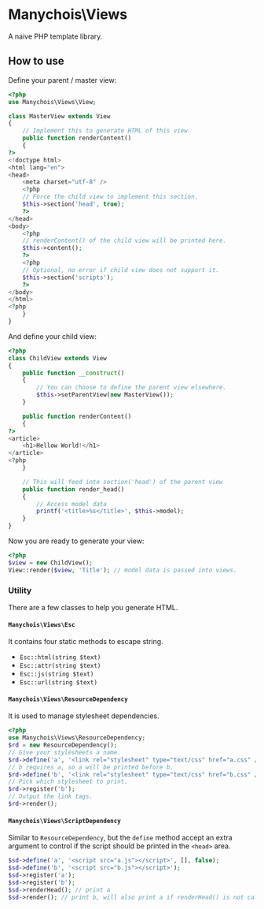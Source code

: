 # Manychois\Views
A naive PHP template library.

## How to use

Define your parent / master view:
```php
<?php
use Manychois\Views\View;

class MasterView extends View
{
    // Implement this to generate HTML of this view.
    public function renderContent()
    {
?>
<!doctype html>
<html lang="en">
<head>
    <meta charset="utf-8" />
    <?php
    // Force the child view to implement this section.
    $this->section('head', true);
    ?>
</head>
<body>
    <?php
    // renderContent() of the child view will be printed here.
    $this->content();
    ?>
    <?php
    // Optional, no error if child view does not support it.
    $this->section('scripts');
    ?>
</body>
</html>
<?php
    }
}
```

And define your child view:
```php
<?php
class ChildView extends View
{
    public function __construct()
    {
        // You can choose to define the parent view elsewhere.
        $this->setParentView(new MasterView());
    }

    public function renderContent()
    {
?>
<article>
    <h1>Hellow World!</h1>
</article>
<?php
    }

    // This will feed into section('head') of the parent view
    public function render_head()
    {
        // Access model data
        printf('<title>%s</title>', $this->model);
    }
}
```

Now you are ready to generate your view:
```php
<?php
$view = new ChildView();
View::render($view, 'Title'); // model data is passed into views.
```

### Utility

There are a few classes to help you generate HTML.

#### `Manychois\Views\Esc`
It contains four static methods to escape string.
+ `Esc::html(string $text)`
+ `Esc::attr(string $text)`
+ `Esc::js(string $text)`
+ `Esc::url(string $text)`

#### `Manychois\Views\ResourceDependency`
It is used to manage stylesheet dependencies.
```php
<?php
use Manychois\Views\ResourceDependency;
$rd = new ResourceDependency();
// Give your stylesheets a name.
$rd->define('a', '<link rel="stylesheet" type="text/css" href="a.css" />');
// b requires a, so a will be printed before b.
$rd->define('b', '<link rel="stylesheet" type="text/css" href="b.css" />', ['a']);
// Pick which stylesheet to print.
$rd->register('b');
// Output the link tags.
$rd->render();
```

#### `Manychois\Views\ScriptDependency`
Similar to `ResourceDependency`, but the `define` method accept an extra argument to control if the script should be printed in the `<head>` area.
```php
$sd->define('a', '<script src="a.js"></script>', [], false);
$sd->define('b', '<script src="b.js"></script>');
$sd->register('a');
$sd->register('b');
$sd->renderHead(); // print a
$sd->render(); // print b, will also print a if renderHead() is not called.
```